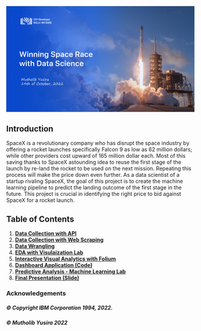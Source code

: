 <img src="https://github.com/Yusira/Applied-Data-Science-Capstone-SpaceX/blob/main/Project%20Picture.PNG">

## Introduction

SpaceX is a revolutionary company who has disrupt the space industry by offering a rocket launches specifically Falcon 9 as low as 62 million dollars; while other providers cost upward of 165 million dollar each. Most of this saving thanks to SpaceX astounding idea to reuse the first stage of the launch by re-land the rocket to be used on the next mission. Repeating this process will make the price down even further. As a data scientist of a startup rivaling SpaceX, the goal of this project is to create the machine learning pipeline to predict the landing outcome of the first stage in the future. This project is crucial in identifying the right price to bid against SpaceX for a rocket launch.

## Table of Contents
1. [**Data Collection with API**](https://github.com/Yusira/Applied-Data-Science-Capstone-SpaceX/blob/main/Data%20Collection.ipynb)
2. [**Data Collection with Web Scraping**](https://github.com/Yusira/Applied-Data-Science-Capstone-SpaceX/blob/main/Data%20Collection%20with%20Web%20Scraping.ipynb)
3. [**Data Wrangling**](https://github.com/Yusira/Applied-Data-Science-Capstone-SpaceX/blob/main/Data%20Wrangling.ipynb)
4. [**EDA with Visulaization Lab**](https://github.com/Yusira/Applied-Data-Science-Capstone-SpaceX/blob/main/EDA%20with%20Visualization.ipynb)
5. [**Interactive Visual Analytics with Folium**](https://github.com/Yusira/Applied-Data-Science-Capstone-SpaceX/blob/main/Interactive%20Visual%20Analytics%20with%20Folium.ipynb)
6. [**Dashboard Application (Code)**](https://github.com/Yusira/Applied-Data-Science-Capstone-SpaceX/blob/main/spacex_dash_app.py)
7. [**Predictive Analysis - Machine Learning Lab**](https://github.com/Yusira/Applied-Data-Science-Capstone-SpaceX/blob/main/Machine%20Learning%20Prediction.ipynb)
8. [**Final Presentation (Slide)**](https://github.com/Yusira/Applied-Data-Science-Capstone-SpaceX/blob/main/SpaceX%20Data%20Science%20Capstone%20Project.pdf)


### Acknowledgements 

##### © Copyright IBM Corporation 1994, 2022.
##### © Mutholib Yusira 2022
